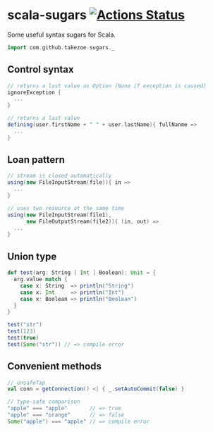 scala-sugars [![Actions Status](https://github.com/takezoe/scala-sugars/workflows/CI/badge.svg)](https://github.com/takezoe/scala-sugars/actions)
========

Some useful syntax sugars for Scala.

```scala
import com.github.takezoe.sugars._
```

## Control syntax

```scala
// returns a last value as Option (None if exception is caused)
ignoreException {
  ...
}

// returns a last value
defining(user.firstName + " " + user.lastName){ fullNanme =>
  ...
}
```

## Loan pattern

```scala
// stream is closed automatically
using(new FileInputStream(file)){ in =>
  ...
}

// uses two resource at the same time
using(new FileInputStream(file1),
      new FileOutputStream(file2)){ (in, out) =>
  ...
}
```

## Union type

```scala
def test(arg: String | Int | Boolean): Unit = {
  arg.value match {
    case x: String  => println("String")
    case x: Int     => println("Int")
    case x: Boolean => println("Boolean")
  }
}

test("str")
test(123)
test(true)
test(Some("str")) // => compile error
```

## Convenient methods

```scala
// unsafeTap
val conn = getConnection() <| { _.setAutoCommit(false) }

// type-safe comparison
"apple" === "apple"       // => true
"apple" === "orange"      // => false
Some("apple") === "apple" // => compile error
```
